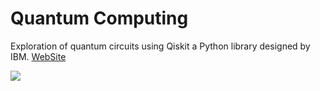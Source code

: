 # Quantum Computing

Exploration of quantum circuits using Qiskit a Python library designed by IBM. [WebSite](https://qiskit.org)

![](https://github.com/Adib-Habbou/portfolio/blob/main/images/bell-state-count.png)
